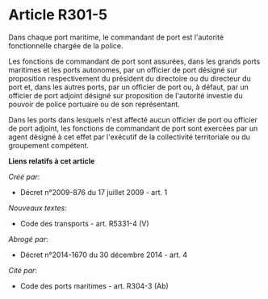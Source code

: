 # Article R301-5

Dans chaque port maritime, le commandant de port est l'autorité fonctionnelle chargée de la police. 

Les fonctions de commandant de port sont assurées, dans les grands ports maritimes et les ports autonomes, par un officier de
port désigné sur proposition respectivement du président du directoire ou du directeur du port et, dans les autres ports, par
un officier de port ou, à défaut, par un officier de port adjoint désigné sur proposition de l'autorité investie du pouvoir
de police portuaire ou de son représentant. 

Dans les ports dans lesquels n'est affecté aucun officier de port ou officier de port adjoint, les fonctions de commandant de
port sont exercées par un agent désigné à cet effet par l'exécutif de la collectivité territoriale ou du groupement
compétent.

**Liens relatifs à cet article**

_Créé par_:

  - Décret n°2009-876 du 17 juillet 2009 - art. 1

_Nouveaux textes_:

  - Code des transports - art. R5331-4 (V)

_Abrogé par_:

  - Décret n°2014-1670 du 30 décembre 2014 - art. 4

_Cité par_:

  - Code des ports maritimes - art. R304-3 (Ab)
